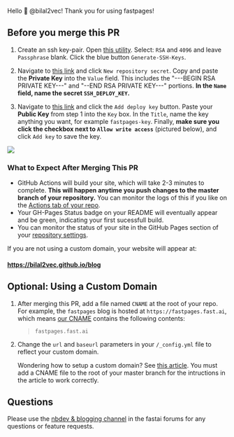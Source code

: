 Hello :wave: @bilal2vec! Thank you for using fastpages!

## Before you merge this PR

1. Create an ssh key-pair. Open <a href="https://8gwifi.org/sshfunctions.jsp" target="_blank">this utility</a>. Select: `RSA` and `4096` and leave `Passphrase` blank. Click the blue button `Generate-SSH-Keys`.

2. Navigate to <a href="https://github.com/bilal2vec/blog/settings/secrets" target="_blank">this link</a> and click `New repository secret`. Copy and paste the **Private Key** into the `Value` field. This includes the "---BEGIN RSA PRIVATE KEY---" and "--END RSA PRIVATE KEY---" portions. **In the `Name` field, name the secret `SSH_DEPLOY_KEY`.**

3. Navigate to <a href="https://github.com/bilal2vec/blog/settings/keys" target="_blank">this link</a> and click the `Add deploy key` button. Paste your **Public Key** from step 1 into the `Key` box. In the `Title`, name the key anything you want, for example `fastpages-key`. Finally, **make sure you click the checkbox next to `Allow write access`** (pictured below), and click `Add key` to save the key.

![](https://raw.githubusercontent.com/fastai/fastpages/master/_fastpages_docs/_checkbox.png)

### What to Expect After Merging This PR

-   GitHub Actions will build your site, which will take 2-3 minutes to complete. **This will happen anytime you push changes to the master branch of your repository.** You can monitor the logs of this if you like on the [Actions tab of your repo](https://github.com/bilal2vec/blog/actions).
-   Your GH-Pages Status badge on your README will eventually appear and be green, indicating your first sucessfull build.
-   You can monitor the status of your site in the GitHub Pages section of your [repository settings](https://github.com/bilal2vec/blog/settings).

If you are not using a custom domain, your website will appear at:

#### https://bilal2vec.github.io/blog

## Optional: Using a Custom Domain

1. After merging this PR, add a file named `CNAME` at the root of your repo. For example, the `fastpages` blog is hosted at `https://fastpages.fast.ai`, which means [our CNAME](https://github.com/fastai/fastpages/blob/master/CNAME) contains the following contents:

    > `fastpages.fast.ai`

2. Change the `url` and `baseurl` parameters in your `/_config.yml` file to reflect your custom domain.

    Wondering how to setup a custom domain? See [this article](https://dev.to/trentyang/how-to-setup-google-domain-for-github-pages-1p58). You must add a CNAME file to the root of your master branch for the intructions in the article to work correctly.

## Questions

Please use the [nbdev & blogging channel](https://forums.fast.ai/c/fastai-users/nbdev/48) in the fastai forums for any questions or feature requests.
